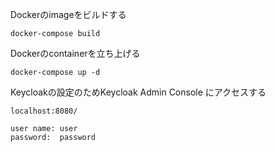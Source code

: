 Dockerのimageをビルドする

`docker-compose build`

Dockerのcontainerを立ち上げる

`docker-compose up -d`

Keycloakの設定のためKeycloak Admin Console にアクセスする

```
localhost:8080/

user name: user
password:  password
```
